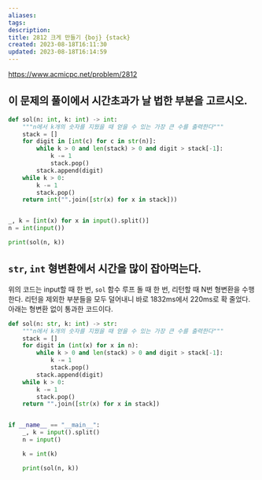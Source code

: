 ```yaml
---
aliases: 
tags: 
description:
title: 2812 크게 만들기 {boj} {stack}
created: 2023-08-18T16:11:30
updated: 2023-08-18T16:14:59
---
```

<https://www.acmicpc.net/problem/2812>

## 이 문제의 풀이에서 시간초과가 날 법한 부분을 고르시오.

```python
def sol(n: int, k: int) -> int:
    """n에서 k개의 숫자를 지웠을 때 얻을 수 있는 가장 큰 수를 출력한다"""
    stack = []
    for digit in [int(c) for c in str(n)]:
        while k > 0 and len(stack) > 0 and digit > stack[-1]:
            k -= 1
            stack.pop()
        stack.append(digit)
    while k > 0:
        k -= 1
        stack.pop()
    return int("".join([str(x) for x in stack]))


_, k = [int(x) for x in input().split()]
n = int(input())

print(sol(n, k))
```

## `str`, `int` 형변환에서 시간을 많이 잡아먹는다.

위의 코드는 input할 때 한 번, `sol` 함수 루프 돌 때 한 번, 리턴할 때 N번 형변환을 수행한다. 리턴을 제외한 부분들을 모두 덜어내니 바로 1832ms에서 220ms로 확 줄었다. 아래는 형변환 없이 통과한 코드이다.

```python
def sol(n: str, k: int) -> str:
    """n에서 k개의 숫자를 지웠을 때 얻을 수 있는 가장 큰 수를 출력한다"""
    stack = []
    for digit in (int(x) for x in n):
        while k > 0 and len(stack) > 0 and digit > stack[-1]:
            k -= 1
            stack.pop()
        stack.append(digit)
    while k > 0:
        k -= 1
        stack.pop()
    return "".join([str(x) for x in stack])


if __name__ == "__main__":
    _, k = input().split()
    n = input()

    k = int(k)

    print(sol(n, k))
```

